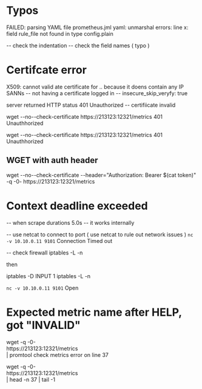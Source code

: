 # Typos
FAILED: parsing YAML file prometheus.jml yaml: unmarshal errors: 
line x: field rule_file not found in type config.plain

-- check the indentation
-- check the field names  ( typo ) 


# Certifcate error
X509: cannot valid ate certificate for .. because it doens contain any IP SANNs
-- not having a certificate logged in 
  -- insecure_skip_veryfy: true

server returned HTTP status 401 Unauthorized 
-- certifiicate invalid 

wget --no--check-certificate https://213123:12321/metrics
401 Unauthhorized

wget --no--check-certificate https://213123:12321/metrics
401 Unauthhorized

## WGET with auth header
wget --no--check-certificate --header="Authorization: Bearer $(cat token)"  \
-q -0- https://213123:12321/metrics


# Context deadline exceeded
-- when scrape durations 5.0s 
-- it works internally 

-- use netcat to connect to port  ( use netcat to rule out network issues )
```nc -v 10.10.0.11 9101```
Connection Timed out

-- check firewall 
iptables -L -n

then 

iptables -D INPUT 1
iptables -L -n

```nc -v 10.10.0.11 9101```
Open

# Expected metric name after HELP, got "INVALID"
wget -q -0- \
 https://213123:12321/metrics \
 | promtool check metrics 
error on line 37
 
wget -q -0- \
 https://213123:12321/metrics \
 | head -n 37 | tail -1 
 
 
 






